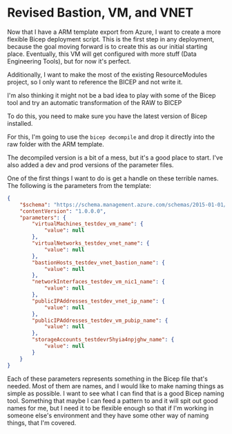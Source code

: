 # Revised Bastion, VM, and VNET

Now that I have a ARM template export from Azure, I want to create a more flexible Bicep deployment script. This is the first step in any deployment, because the goal moving forward is to create this as our initial starting place. Eventually, this VM will get configured with more stuff (Data Engineering Tools), but for now it's perfect.

Additionally, I want to make the most of the existing ResourceModules project, so I only want to reference the BICEP and not write it.

I'm also thinking it might not be a bad idea to play with some of the Bicep tool and try an automatic transformation of the RAW to BICEP

To do this, you need to make sure you have the latest version of Bicep installed.

For this, I'm going to use the `bicep decompile` and drop it directly into the raw folder with the ARM template.

The decompiled version is a bit of a mess, but it's a good place to start. I've also added a dev and prod versions of the parameter files. 

One of the first things I want to do is get a handle on these terrible names. The following is the parameters from the template:

```json
{
    "$schema": "https://schema.management.azure.com/schemas/2015-01-01/deploymentParameters.json#",
    "contentVersion": "1.0.0.0",
    "parameters": {
        "virtualMachines_testdev_vm_name": {
            "value": null
        },
        "virtualNetworks_testdev_vnet_name": {
            "value": null
        },
        "bastionHosts_testdev_vnet_bastion_name": {
            "value": null
        },
        "networkInterfaces_testdev_vm_nic1_name": {
            "value": null
        },
        "publicIPAddresses_testdev_vnet_ip_name": {
            "value": null
        },
        "publicIPAddresses_testdev_vm_pubip_name": {
            "value": null
        },
        "storageAccounts_testdevr5hyia4npjghw_name": {
            "value": null
        }
    }
}
```

Each of these parameters represents something in the Bicep file that's needed. Most of them are names, and I would like to make naming things as simple as possible. I want to see what I can find that is a good Bicep naming tool. Something that maybe I can feed a pattern to and it will spit out good names for me, but I need it to be flexible enough so that if I'm working in someone else's environment and they have some other way of naming things, that I'm covered.



